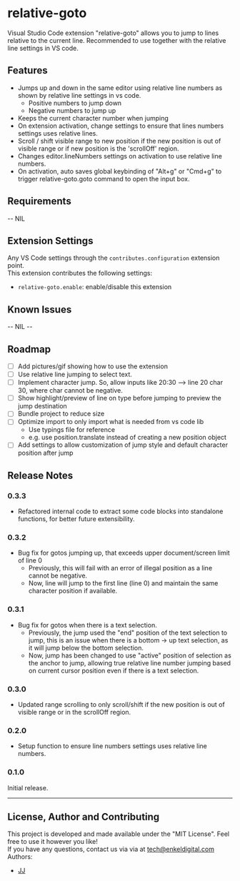 # relative-goto
Visual Studio Code extension "relative-goto" allows you to jump to lines relative to the current line. Recommended to use together with the relative line settings in VS code.

## Features
- Jumps up and down in the same editor using relative line numbers as shown by relative line settings in vs code.
    - Positive numbers to jump down
    - Negative numbers to jump up
- Keeps the current character number when jumping
- On extension activation, change settings to ensure that lines numbers settings uses relative lines.
- Scroll / shift visible range to new position if the new position is out of visible range or if new position is the 'scrollOff' region.
- Changes editor.lineNumbers settings on activation to use relative line numbers.
- On activation, auto saves global keybinding of "Alt+g" or "Cmd+g" to trigger relative-goto.goto command to open the input box.

## Requirements
<!-- If you have any requirements or dependencies, add a section describing those and how to install and configure them. -->
-- NIL

## Extension Settings
Any VS Code settings through the `contributes.configuration` extension point.  
This extension contributes the following settings:
* `relative-goto.enable`: enable/disable this extension

## Known Issues
<!-- Calling out known issues can help limit users opening duplicate issues against your extension. -->
-- NIL --

## Roadmap
- [ ] Add pictures/gif showing how to use the extension
- [ ] Use relative line jumping to select text.
- [ ] Implement character jump. So, allow inputs like  20:30 --> line 20 char 30, where char cannot be negative.
- [ ] Show highlight/preview of line on type before jumping to preview the jump destination
- [ ] Bundle project to reduce size
- [ ] Optimize import to only import what is needed from vs code lib
    - Use typings file for reference
    - e.g. use position.translate instead of creating a new position object
- [ ] Add settings to allow customization of jump style and default character position after jump

## Release Notes
### 0.3.3
- Refactored internal code to extract some code blocks into standalone functions, for better future extensibility.

### 0.3.2
- Bug fix for gotos jumping up, that exceeds upper document/screen limit of line 0
    - Previously, this will fail with an error of illegal position as a line cannot be negative.
    - Now, line will jump to the first line (line 0) and maintain the same character position if available.

### 0.3.1
- Bug fix for gotos when there is a text selection.
    - Previously, the jump used the "end" position of the text selection to jump, this is an issue when there is a bottom -> up text selection, as it will jump below the bottom selection.
    - Now, jump has been changed to use "active" position of selection as the anchor to jump, allowing true relative line number jumping based on current cursor position even if there is a text selection.

### 0.3.0
- Updated range scrolling to only scroll/shift if the new position is out of visible range or in the scrollOff region.

### 0.2.0
- Setup function to ensure line numbers settings uses relative line numbers.

### 0.1.0
Initial release.

---
## License, Author and Contributing
This project is developed and made available under the "MIT License". Feel free to use it however you like!  
If you have any questions, contact us via via at tech@enkeldigital.com  
Authors:
- [JJ](https://github.com/Jaimeloeuf)